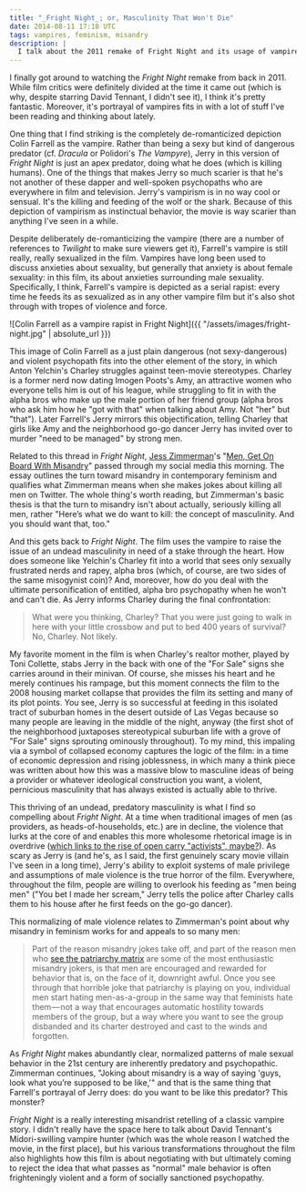 ```yaml
---
title: "_Fright Night_; or, Masculinity That Won't Die"
date: 2014-08-11 17:18 UTC
tags: vampires, feminism, misandry
description: |
  I talk about the 2011 remake of Fright Night and its usage of vampires as allegories for anxieties about male sexuality. Additionally, I connect this usage of unhinged, predatory male sexual violence to a recent turn toward an ironic misandry in feminism. In both cases, we see the struggle against an undead and insatiable masculinity as a key element in manufacturing a progressive understanding of gender in the 21st century.
---
```


I finally got around to watching the *Fright Night* remake from back in 2011. While film critics were definitely divided at the time it came out (which is why, despite starring David Tennant, I didn't see it), I think it's pretty fantastic. Moreover, it's portrayal of vampires fits in with a lot of stuff I've been reading and thinking about lately.

One thing that I find striking is the completely de-romanticized depiction Colin Farrell as the vampire. Rather than being a sexy but kind of dangerous predator (cf. *Dracula* or Polidori's *The Vampyre*), Jerry in this version of *Fright Night* is just an apex predator, doing what he does (which is killing humans). One of the things that makes Jerry so much scarier is that he's not another of these dapper and well-spoken psychopaths who are everywhere in film and television. Jerry's vampirism is in no way cool or sensual. It's the killing and feeding of the wolf or the shark. Because of this depiction of vampirism as instinctual behavior, the movie is way scarier than anything I've seen in a while.

Despite deliberately de-romanticizing the vampire (there are a number of references to *Twilight* to make sure viewers get it), Farrell's vampire is still really, really sexualized in the film. Vampires have long been used to discuss anxieties about sexuality, but generally that anxiety is about female sexuality: in this film, its about anxieties surrounding male sexuality. Specifically, I think, Farrell's vampire is depicted as a serial rapist: every time he feeds its as sexualized as in any other vampire film but it's also shot through with tropes of violence and force.

![Colin Farrell as a vampire rapist in Fright Night]({{ "/assets/images/fright-night.jpg" | absolute_url }})

This image of Colin Farrell as a just plain dangerous (not sexy-dangerous) and violent psychopath fits into the other element of the story, in which Anton Yelchin's Charley struggles against teen-movie stereotypes. Charley is a former nerd now dating Imogen Poots's Amy, an attractive women who everyone tells him is out of his league, while struggling to fit in with the alpha bros who make up the male portion of her friend group (alpha bros who ask him how he "got with that" when talking about Amy. Not "her" but "that"). Later Farrell's Jerry mirrors this objectification, telling Charley that girls like Amy and the neighborhood go-go dancer Jerry has invited over to murder "need to be managed" by strong men.

Related to this thread in *Fright Night*, [Jess Zimmerman](https://twitter.com/j_zimms)'s "[Men, Get On Board With Misandry](https://medium.com/the-archipelago/men-get-on-board-with-misandry-4a3bc6c08e16)" passed through my social media this morning. The essay outlines the turn toward misandry in contemporary feminism and qualifies what Zimmerman means when she makes jokes about killing all men on Twitter. The whole thing's worth reading, but Zimmerman's basic thesis is that the turn to misandry isn't about actually, seriously killing all men, rather "Here’s what we do want to kill: the concept of masculinity. And you should want that, too."

And this gets back to *Fright Night*. The film uses the vampire to raise the issue of an undead masculinity in need of a stake through the heart. How does someone like Yelchin's Charley fit into a world that sees only sexually frustrated nerds and rapey, alpha bros (which, of course, are two sides of the same misogynist coin)? And, moreover, how do you deal with the ultimate personification of entitled, alpha bro psychopathy when he won't and can't die. As Jerry informs Charley during the final confrontation: 

> What were you thinking, Charley? That you were just going to walk in here with your little crossbow and put to bed 400 years of survival? No, Charley. Not likely.

My favorite moment in the film is when Charley's realtor mother, played by Toni Collette, stabs Jerry in the back with one of the "For Sale" signs she carries around in their minivan. Of course, she misses his heart and he merely continues his rampage, but this moment connects the film to the 2008 housing market collapse that provides the film its setting and many of its plot points. You see, Jerry is so successful at feeding in this isolated tract of suburban homes in the desert outside of Las Vegas because so many people are leaving in the middle of the night, anyway (the first shot of the neighborhood juxtaposes stereotypical suburban life with a grove of "For Sale" signs sprouting ominously throughout). To my mind, this impaling via a symbol of collapsed economy captures the logic of the film: in a time of economic depression and rising joblessness, in which many a think piece was written about how this was a massive blow to masculine ideas of being a provider or whatever ideological construction you want, a violent, pernicious masculinity that has always existed is actually able to thrive.

This thriving of an undead, predatory masculinity is what I find so compelling about *Fright Night*. At a time when traditional images of men (as providers, as heads-of-households, etc.) are in decline, the violence that lurks at the core of and enables this more wholesome rhetorical image is in overdrive ([which links to the rise of open carry "activists", maybe?](/blog/2014/07/30/the-right-not-to/)). As scary as Jerry is (and he's, as I said, the first genuinely scary movie villain I've seen in a long time), Jerry's ability to exploit systems of male privilege and assumptions of male violence is the true horror of the film. Everywhere, throughout the film, people are willing to overlook his feeding as "men being men" ("You bet I made her scream," Jerry tells the police after Charley calls them to his house after he first feeds on the go-go dancer).

This normalizing of male violence relates to Zimmerman's point about why misandry in feminism works for and appeals to so many men:

> Part of the reason misandry jokes take off, and part of the reason men who [see the patriarchy matrix](http://sinfest.net/view.php?date=2011-10-09) are some of the most enthusiastic misandry jokers, is that men are encouraged and rewarded for behavior that is, on the face of it, downright awful. Once you see through that horrible joke that patriarchy is playing on you, individual men start hating men-as-a-group in the same way that feminists hate them — not a way that encourages automatic hostility towards members of the group, but a way where you want to see the group disbanded and its charter destroyed and cast to the winds and forgotten.

As *Fright Night* makes abundantly clear, normalized patterns of male sexual behavior in the 21st century are inherently predatory and psychopathic. Zimmerman continues, "Joking about misandry is a way of saying 'guys, look what you’re supposed to be like,'" and that is the same thing that Farrell's portrayal of Jerry does: do you want to be like this predator? This monster?

*Fright Night* is a really interesting misandrist retelling of a classic vampire story. I didn't really have the space here to talk about David Tennant's Midori-swilling vampire hunter (which was the whole reason I watched the movie, in the first place), but his various transformations throughout the film also highlights how this film is about negotiating with but ultimately coming to reject the idea that what passes as "normal" male behavior is often frighteningly violent and a form of socially sanctioned psychopathy.
